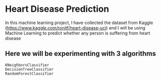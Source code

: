 # Heart Disease Prediction
In this machine learning project, I have collected the dataset from Kaggle (https://www.kaggle.com/ronitf/heart-disease-uci) and I will be using Machine Learning to predict whether any person is suffering from heart disease
## Here we will be experimenting with 3 algorithms
    KNeighborsClassifier
    DecisionTreeClassifier
    RandomForestClassifier
